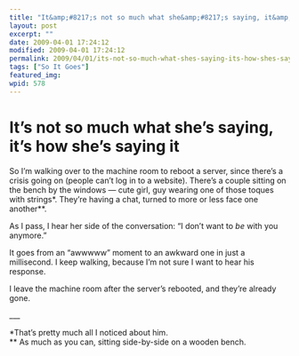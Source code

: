 ```yaml
---
title: "It&amp;#8217;s not so much what she&amp;#8217;s saying, it&amp;#8217;s how she&amp;#8217;s saying it"
layout: post
excerpt: ""
date: 2009-04-01 17:24:12
modified: 2009-04-01 17:24:12
permalink: 2009/04/01/its-not-so-much-what-shes-saying-its-how-shes-saying-it/index.html
tags: ["So It Goes"]
featured_img: 
wpid: 578
---
```


# It&#8217;s not so much what she&#8217;s saying, it&#8217;s how she&#8217;s saying it

So I’m walking over to the machine room to reboot a server, since there’s a crisis going on (people can’t log in to a website). There’s a couple sitting on the bench by the windows — cute girl, guy wearing one of those toques with strings\*. They’re having a chat, turned to more or less face one another\*\*.

As I pass, I hear her side of the conversation: “I don’t want to *be* with you anymore.”

It goes from an “awwwww” moment to an awkward one in just a millisecond. I keep walking, because I’m not sure I want to hear his response.

I leave the machine room after the server’s rebooted, and they’re already gone.

\_\_\_

\*That’s pretty much all I noticed about him.  
\*\* As much as you can, sitting side-by-side on a wooden bench.